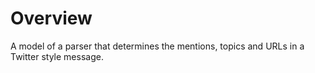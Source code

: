 # Overview

A model of a parser that determines the mentions, topics and URLs in a Twitter style message.



